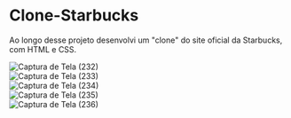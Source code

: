 # Clone-Starbucks
Ao longo desse projeto desenvolvi um "clone" do site oficial da Starbucks, com HTML e CSS.


![Captura de Tela (232)](https://user-images.githubusercontent.com/110244419/187103221-85beb7f2-a0d8-4366-b4ba-02c2899239e6.png)
<br>
![Captura de Tela (233)](https://user-images.githubusercontent.com/110244419/187103239-51412b7b-eecc-43be-96e4-21748ba5b594.png)
<br>
![Captura de Tela (234)](https://user-images.githubusercontent.com/110244419/187103266-3ef93d0a-81c7-45c9-82e4-a908093bc2e5.png)
<br>
![Captura de Tela (235)](https://user-images.githubusercontent.com/110244419/187103299-cf5d6ba7-252c-4d33-9262-64244a475e68.png)
<br>
![Captura de Tela (236)](https://user-images.githubusercontent.com/110244419/187103306-9d5e4017-2728-4442-ad6a-d0e5b8a7267d.png)




